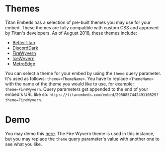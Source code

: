 # Themes

Titan Embeds has a selection of pre-built themes you may use for your embed. These themes are fully compatible with custom CSS and approved by Titan's developers. As of August 2018, these themes include:

* [BetterTitan](https://titanembeds.com/embed/295085744249110529?theme=BetterTitan)
* [DiscordDark](https://titanembeds.com/embed/295085744249110529?theme=DiscordDark)
* [FireWyvern](https://titanembeds.com/embed/295085744249110529?theme=FireWyvern)
* [IceWyvern](https://titanembeds.com/embed/295085744249110529?theme=FireWyvern)
* [MetroEdge](https://titanembeds.com/embed/295085744249110529?theme=MetroEdge)

You can select a theme for your embed by using the ``theme`` query parameter. It's used as follows:
``theme=<ThemeName>``.
You have to replace ``<ThemeName>`` with the name of the theme you would like to use, for example: ``theme=FireWyvern``. Query parameters get appended to the end of your embed's URL like so: ``https://titanembeds.com/embed/295085744249110529?theme=FireWyvern``.

# Demo

You may demo this [here](https://titanembeds.com/embed/295085744249110529?theme=FireWyvern). The Fire Wyvern theme is used in this instance, but you may replace the ``theme`` query parameter's value with another one to see what you like.
